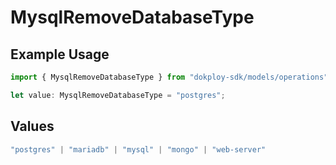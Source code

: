 # MysqlRemoveDatabaseType

## Example Usage

```typescript
import { MysqlRemoveDatabaseType } from "dokploy-sdk/models/operations";

let value: MysqlRemoveDatabaseType = "postgres";
```

## Values

```typescript
"postgres" | "mariadb" | "mysql" | "mongo" | "web-server"
```